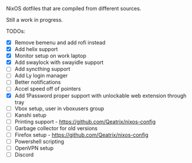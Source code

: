 NixOS dotfiles that are compiled from different sources.

Still a work in progress.

TODOs:
- [x] Remove bemenu and add rofi instead
- [x] Add helix support
- [x] Monitor setup on work laptop
- [x] Add swaylock with swayidle support
- [ ] Add syncthing support
- [ ] Add Ly login manager
- [ ] Better notifications
- [ ] Accel speed off of pointers
- [x] Add 1Password proper support with unlockable web extension through tray
- [ ] Vbox setup, user in vboxusers group
- [ ] Kanshi setup
- [ ] Printing support - https://github.com/Qeatrix/nixos-config
- [ ] Garbage collector for old versions
- [ ] Firefox setup - https://github.com/Qeatrix/nixos-config 
- [ ] Powershell scripting
- [ ] OpenVPN setup
- [ ] Discord

